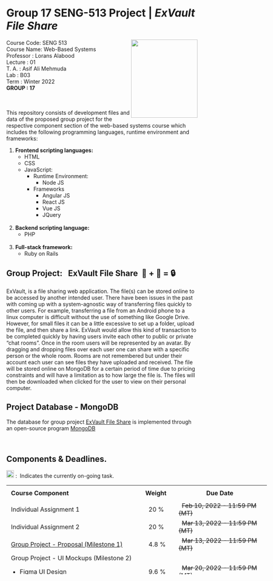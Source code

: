 # Group 17 SENG-513 Project | *ExVault File Share*
<img align="right" width="175" height="206" src="/images/ExVault_logo.png">
Course Code: SENG 513<br>
Course Name: Web-Based Systems<br>
Professor  : Lorans Alabood<br>
Lecture    : 01<br>
T. A.      : Asif Ali Mehmuda<br>
Lab        : B03<br>
Term       : Winter 2022<br>
<b>GROUP   : 17</b><br><br>

<body>
<br>
<div>
<p>This repository consists of development files and data of the proposed group project for the respective component section of the web-based systems course which includes the following programming languages, runtime environment and frameworks:</p>
<ol>
  <b><li>Frontend scripting languages:</b>
  <ul>
	<li>HTML</li>
	<li>CSS</li>
	<li>JavaScript:
		<ul>
		<li>Runtime Environment:
			<ul>
				<li>Node JS</li>
			</ul>
		</li>
		<li>Frameworks
			<ul>
				<li>Angular JS</li>
				<li>React JS</li>
				<li>Vue JS</li>
				<li>JQuery</li>
			</ul>
		</li>
		</ul>
	</li>
  </li>
</ul>
<br>
  <b><li>Backend scripting language:</b>
  <ul>
  <li>PHP</li>
  </ul>
 </li>
<br>
  <b><li>Full-stack framework:</b>
	<ul>
	<li>Ruby on Rails</li>
	</ul>
</li>
</ol>
</div>
</div>
<div>
<h2>Group Project:&nbsp&nbsp&nbspExVault File Share&nbsp&nbsp📁&nbsp<strong>+</strong>&nbsp💬&nbsp<strong>=</strong>&nbsp🔒</h2>
<p>ExVault, is a file sharing web application. The file(s) can be stored online to be accessed by another intended user. There have been issues in the past with coming up with a system-agnostic way of transferring files quickly to other users. For example, transferring a file from an Android phone to a linux computer is difficult without the use of something like Google Drive. However, for small files it can be a little excessive to set up a folder, upload the file, and then share a link. ExVault would allow this kind of transaction to be completed quickly by having users invite each other to public or private “chat rooms”. Once in the room users will be represented by an avatar. By dragging and dropping files over each user one can share with a specific person or the whole room. Rooms are not remembered but under their account each user can see files they have uploaded and received. The file will be stored online on MongoDB for a certain period of time due to pricing constraints and will have a limitation as to how large the file is. The files will then be downloaded when clicked for the user to view on their personal computer.</p>
</div>

<div>
<h2>Project Database - MongoDB</h2>
<p>The database for group project <a href="https://github.com/FireHeart2K/Group17_GroupProject_SENG513/edit/main/README.md#group-projectexvault-file-share">ExVault File Share</a> is implemented through an open-source program <a href="https://cloud.mongodb.com/v2/623e1fb8e8a0190f39fc4595">MongoDB</a></p>
</div>
	
<br>
<div>
<h2>Components & Deadlines.</h2>
<p><img src="/images/Multicolor-Circle.gif"; style="width: 20px; height: 20px;">&nbsp;:&nbsp; Indicates the currently on-going task.</p>
<table style="width: 686.812px; height: 235px; float: center;" border="0" cellpadding="2">
<tbody>
<tr style="height: 15px;">
<td style="width: 366px; height: 41px;">&nbsp;<strong>Course Component</strong></td>
<td style="width: 78px; height: 41px; ">&nbsp;<strong>Weight</strong></td>
<td style="width: 239.812px; height: 41px;">&nbsp;&nbsp;&nbsp;&nbsp;&nbsp;&nbsp;&nbsp;&nbsp;&nbsp;&nbsp;&nbsp;&nbsp;&nbsp;&nbsp;&nbsp;&nbsp;&nbsp;<strong>Due Date</strong></td>
</tr>
<tr style="height: 41px;">
<td style="width: 366px; height: 41px;">&nbsp;Individual Assignment 1</td>
<td style="width: 78px; height: 41px; ">&nbsp;&nbsp;&nbsp;20&nbsp;%</td>
<td id="dateColum" style="width: 239.812px; height: 41px;">&nbsp;&nbsp;<strike>Feb 10, 2022 - 11:59 PM (MT)</strike></td>
</tr>
<tr style="height: 41px;">
<td style="width: 366px; height: 41px;">&nbsp;Individual Assignment 2</td>
<td style="width: 78px; height: 41px;">&nbsp;&nbsp;&nbsp;20&nbsp;%</td>
<td id="dateColum" style="width: 239.812px; height: 41px;">&nbsp;&nbsp;<strike>Mar 13, 2022 - 11:59 PM (MT)</strike></td>
</tr>
<tr style="height: 41px;">
<td style="width: 366px; height: 41px;">&nbsp;<a href="https://drive.google.com/drive/folders/1ynrTJJwakhet_teFYJN7wTcA9iZIkbLc">Group Project - Proposal (Milestone 1)</a></td>
<td style="width: 78px; height: 41px;">&nbsp;&nbsp;&nbsp;4.8&nbsp;%</td>
<td id="date" style="width: auto; height: 41px;">&nbsp;&nbsp;<strike>Mar 13, 2022 - 11:59 PM (MT)</strike></td>
</tr>
<tr style="height: 41px;">
<td style="width: 366px; height: 41px;">&nbsp;Group Project - UI Mockups (Milestone 2)&nbsp;&nbsp;<ul>
	<li><a href="https://www.figma.com/file/22lc2cI8KPElpTmSS00SKw/SENG-513-Mockup?node-id=2%3A452">Figma UI Design</a></li>
	<li><a href="https://drive.google.com/drive/folders/1ENLRHc7mA_ffE2DADWEix7VwQ7543nWO">Presentaion</a></li>
		<ul/></td>
<td style="width: 78px; height: 41px; ">&nbsp;&nbsp;&nbsp;9.6&nbsp;%</td>
<td id="date" style="width: 239.812px; height: 41px;">&nbsp;&nbsp;<strike>Mar 20, 2022 - 11:59 PM (MT)</strike></td>
</tr>
<tr style="height: 33px;">
<td style="width: 366px; height: 41px;">&nbsp;<a href="https://drive.google.com/drive/folders/1CLVgGAMVrSwWsddPPYNeNypMQ2YDRxJs">Group Project - Technical Topic Presentation (Milestone 3)&nbsp;&nbsp;</a></td>
<td style="width: 78px; height: 41px; ">&nbsp;&nbsp;&nbsp;9.6&nbsp;%</td>
<td id="date" style="width: 239.812px; height: 41px;">&nbsp;&nbsp;<strike>Mar 15, 2022 - 11:59 PM (MT)</strike>&nbsp&nbsp</td>
</tr>
<tr style="height: 29px;">
<td style="width: 366px; height: 29px;">&nbsp;<a href="https://drive.google.com/drive/folders/19QvOVB-bT3cTrCoxZXWFL-VI8hDhbbhF">Group Project - Final Report & Live Demo (Milestone 4)</a>&nbsp;&nbsp;&nbsp;<img src="/images/Multicolor-Circle.gif"; style="width: 20px; height: 20px;">&nbsp;</td>
<td style="width: 78px; height: 41px;">&nbsp;&nbsp;&nbsp;36&nbsp;%</td>
<td id="date" style="width: 239.812px; height: 41px;">&nbsp;&nbsp;Apr 12, 2022 - 11:59 PM (MT)</td>
</tr>
</tbody>
</table>
</div>
</body>
